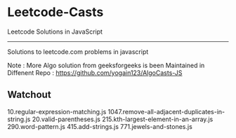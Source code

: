 # Leetcode-Casts
Leetcode Solutions in JavaScript

----

Solutions to leetcode.com problems in javascript <br/>

Note : More Algo solution from geeksforgeeks is been Maintained in Diffenent Repo : https://github.com/yogain123/AlgoCasts-JS <br/>

Watchout
--------
10.regular-expression-matching.js
1047.remove-all-adjacent-duplicates-in-string.js
20.valid-parentheses.js
215.kth-largest-element-in-an-array.js
290.word-pattern.js
415.add-strings.js
771.jewels-and-stones.js

